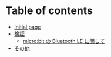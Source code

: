 # Table of contents

* [Initial page](README.md)
* [検証](verify/README.md)
  * [micro:bit の Bluetooth LE に関して](verify/ble.md)
* [その他](misc.md)

